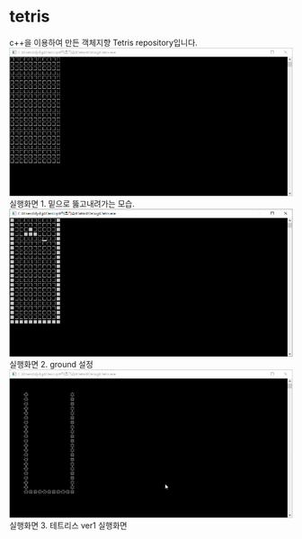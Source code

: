 # tetris
c++을 이용하여 만든 객체지향 Tetris repository입니다.
![](/진행과정1/실행화면.gif)  
실행화면 1. 밑으로 뚫고내려가는 모습.
![](/진행과정1/실행화면2.gif)  
실행화면 2. ground 설정
![](/진행과정1/실행화면3.gif)  
실행화면 3. 테트리스 ver1 실행화면

